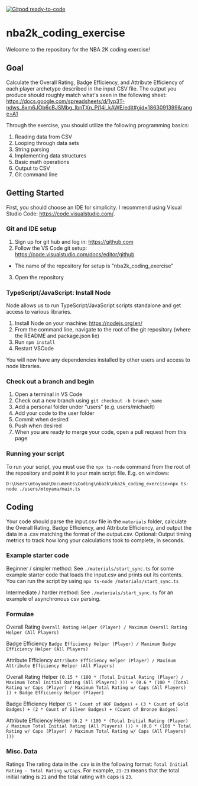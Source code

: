 [![Gitpod ready-to-code](https://img.shields.io/badge/Gitpod-ready--to--code-blue?logo=gitpod)](https://gitpod.io/#https://github.com/mtoyama/nba2k_coding_exercise)

# nba2k_coding_exercise
Welcome to the repository for the NBA 2K coding exercise! 

## Goal
Calculate the Overall Rating, Badge Efficiency, and Attribute Efficiency of each player archetype described in the input CSV file. The output you produce should roughly match what's seen in the following sheet: https://docs.google.com/spreadsheets/d/1yp3T-ndws_8xm6JOb6cBJSMbg_IbnTXn_Pj14i_kAWE/edit#gid=1863091399&range=A1

Through the exercise, you should utilize the following programming basics:
1. Reading data from CSV
2. Looping through data sets
3. String parsing
4. Implementing data structures
5. Basic math operations
6. Output to CSV
7. Git command line

## Getting Started
First, you should choose an IDE for simplicity. I recommend using Visual Studio Code: https://code.visualstudio.com/.

### Git and IDE setup
1. Sign up for git hub and log in: https://github.com
2. Follow the VS Code git setup: https://code.visualstudio.com/docs/editor/github
- The name of the repository for setup is "nba2k_coding_exercise"
3. Open the repository

### TypeScript/JavaScript: Install Node
Node allows us to run TypeScript/JavaScript scripts standalone and get access to various libraries.

1. Install Node on your machine: https://nodejs.org/en/
2. From the command line, navigate to the root of the git repository (where the README and package.json lie)
3. Run `npm install`
4. Restart VSCode

You will now have any dependencies installed by other users and access to node libraries.

### Check out a branch and begin
1. Open a terminal in VS Code
2. Check out a new branch using `git checkout -b branch_name`
3. Add a personal folder under "users" (e.g. users/michaelt)
4. Add your code to the user folder
5. Commit when desired
6. Push when desired
7. When you are ready to merge your code, open a pull request from this page

### Running your script
To run your script, you must use the `npx ts-node` command from the root of the repository and point it to your main script file. E.g. on windows:

`D:\Users\mtoyama\Documents\Coding\nba2k\nba2k_coding_exercise>npx ts-node ./users/mtoyama/main.ts`

## Coding
Your code should parse the input.csv file in the `materials` folder, calculate the Overall Rating, Badge Efficiency, and Attribute Efficiency, and output the data in a .csv matching the format of the output.csv. Optional: Output timing metrics to track how long your calculations took to complete, in seconds.

### Example starter code
Beginner / simpler method: See `./materials/start_sync.ts` for some example starter code that loads the input.csv and prints out its contents. You can run the script by using `npx ts-node /materials/start_sync.ts`

Intermediate / harder method: See `./materials/start_sync.ts` for an example of asynchronous csv parsing.

### Formulae
Overall Rating
`Overall Rating Helper (Player) / Maximum Overall Rating Helper (All Players)`

Badge Efficiency
`Badge Efficiency Helper (Player) / Maximum Badge Efficiency Helper (All Players)`

Attribute Efficiency
`Attribute Efficiency Helper (Player) / Maximum Attribute Efficiency Helper (All Players)`

Overall Rating Helper
`(0.15 * (100 * (Total Initial Rating (Player) / Maximum Total Initial Rating (All Players) ))) + (0.6 * (100 * (Total Rating w/ Caps (Player) / Maximum Total Rating w/ Caps (All Players) )) + Badge Efficiency Helper (Player)`

Badge Efficiency Helper
`(5 * Count of HOF Badges) + (3 * Count of Gold Badges) + (2 * Count of Silver Badges) + (Count of Bronze Badges)`

Attribute Efficiency Helper
`(0.2 * (100 * (Total Initial Rating (Player) / Maximum Total Initial Rating (All Players) ))) + (0.8 * (100 * Total Rating w/ Caps (Player) / Maximum Total Rating w/ Caps (All Players) )))`

### Misc. Data
Ratings
The rating data in the .csv is in the following format: `Total Initial Rating - Total Rating w/Caps`. For example, `21-23` means that the total initial rating is `21` and the total rating with caps is `23`.
